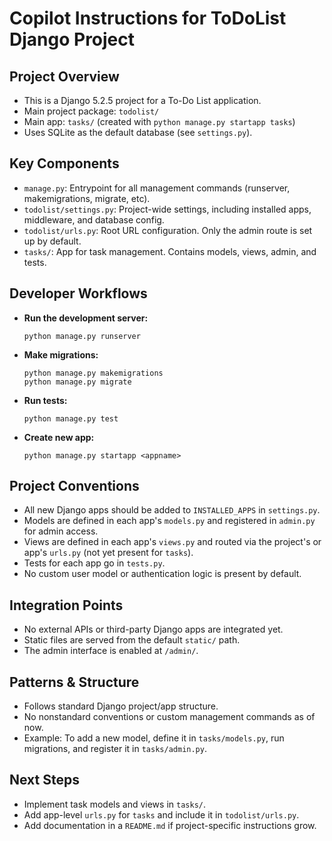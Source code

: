# Copilot Instructions for ToDoList Django Project

## Project Overview
- This is a Django 5.2.5 project for a To-Do List application.
- Main project package: `todolist/`
- Main app: `tasks/` (created with `python manage.py startapp tasks`)
- Uses SQLite as the default database (see `settings.py`).

## Key Components
- `manage.py`: Entrypoint for all management commands (runserver, makemigrations, migrate, etc).
- `todolist/settings.py`: Project-wide settings, including installed apps, middleware, and database config.
- `todolist/urls.py`: Root URL configuration. Only the admin route is set up by default.
- `tasks/`: App for task management. Contains models, views, admin, and tests.

## Developer Workflows
- **Run the development server:**
  ```
  python manage.py runserver
  ```
- **Make migrations:**
  ```
  python manage.py makemigrations
  python manage.py migrate
  ```
- **Run tests:**
  ```
  python manage.py test
  ```
- **Create new app:**
  ```
  python manage.py startapp <appname>
  ```

## Project Conventions
- All new Django apps should be added to `INSTALLED_APPS` in `settings.py`.
- Models are defined in each app's `models.py` and registered in `admin.py` for admin access.
- Views are defined in each app's `views.py` and routed via the project's or app's `urls.py` (not yet present for `tasks`).
- Tests for each app go in `tests.py`.
- No custom user model or authentication logic is present by default.

## Integration Points
- No external APIs or third-party Django apps are integrated yet.
- Static files are served from the default `static/` path.
- The admin interface is enabled at `/admin/`.

## Patterns & Structure
- Follows standard Django project/app structure.
- No nonstandard conventions or custom management commands as of now.
- Example: To add a new model, define it in `tasks/models.py`, run migrations, and register it in `tasks/admin.py`.

## Next Steps
- Implement task models and views in `tasks/`.
- Add app-level `urls.py` for `tasks` and include it in `todolist/urls.py`.
- Add documentation in a `README.md` if project-specific instructions grow.
